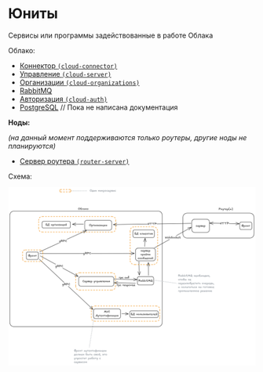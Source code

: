 # Юниты

Сервисы или программы задействованные в работе Облака

Облако:

- [Коннектор `(cloud-connector)`](./connector.md)
- [Управление `(cloud-server)`](./server.md)
- [Организации `(cloud-organizations)`](./cloud-organizations.md)
- [RabbitMQ](./rabbitmq.md)
- [Авторизация `(cloud-auth)`](./cloud-auth.md)
- [PostgreSQL](./index.md) // Пока не написана документация

**Ноды:**

_(на данный момент поддерживаются только роутеры, другие ноды не планируются)_

- [Сервер роутера `(router-server)`](./router-server.md)

Схема:

![Схема](./scheme.png)
